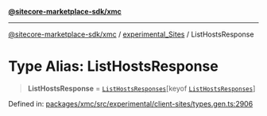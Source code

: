 [**@sitecore-marketplace-sdk/xmc**](../../../../README.md)

***

[@sitecore-marketplace-sdk/xmc](../../../../README.md) / [experimental\_Sites](../README.md) / ListHostsResponse

# Type Alias: ListHostsResponse

> **ListHostsResponse** = [`ListHostsResponses`](ListHostsResponses.md)\[keyof [`ListHostsResponses`](ListHostsResponses.md)\]

Defined in: [packages/xmc/src/experimental/client-sites/types.gen.ts:2906](https://github.com/Sitecore/marketplace-sdk/blob/main/packages/xmc/src/experimental/client-sites/types.gen.ts#L2906)
